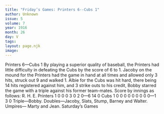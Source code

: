 ```yaml
---
title: "Friday’s Games: Printers 6--Cubs 1"
author: Unknown
issue: 5
volume: 7
year: 1916
month: 26
day: V
tags:
layout: page.njk
image:
---
```

Printers 6—Cubs 1       By playing a superior quality of baseball, the Printers had little difficulty in defeating the Cubs by the score of 6 to 1.       Jacoby on the mound for the Printers had the game in hand at all times and allowed only 3 hits, struck out 9 and walked 1.       Albie for the Cubs was hit hard, there being 14 hits registered against him, and 3 strike outs to his credit,       Bobby starred the game with a triple against his former team-mates.       Score by innings as follows:       R. H. E. Printers 1 0 0 0 3 0 2 0—6 14 0 Cubs 1 0 0 0 0 0 0 0 0 0—1 3 0        Triple—Bobby.       Doubles—Jacoby, Slats, Stump, Barney and Walter.       Umpires— Marty and Jean. Saturday’s Games    




